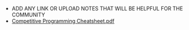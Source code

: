 - ADD ANY LINK OR UPLOAD NOTES THAT WILL BE HELPFUL FOR THE COMMUNITY
- [Competitive Programming Cheatsheet.pdf](https://github.com/abhishekjha812/Hacktoberfest2022/files/9494807/Competitive.Programming.Cheatsheet.pdf)
